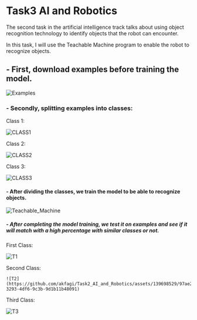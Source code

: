 # Task3 AI and Robotics 

The second task in the artificial intelligence track talks about using object recognition technology to identify objects that the robot can encounter.

In this task, I will use the Teachable Machine program to enable the robot to recognize objects.

## - First, download examples before training the model.

![Examples](https://github.com/akfagi/Task2_AI_and_Robotics/assets/139698529/d498d973-25ee-4658-8368-c3e42d1a865e)

### - Secondly, splitting examples into classes:

 Class 1:
 
  ![CLASS1](https://github.com/akfagi/Task2_AI_and_Robotics/assets/139698529/94d71342-131a-4f70-8ae1-9b1db38c513b)

 Class 2:
 
![CLASS2](https://github.com/akfagi/Task2_AI_and_Robotics/assets/139698529/9d6e43c6-e118-4999-98ee-8cae191803c2)

 Class 3:
 
  ![CLASS3](https://github.com/akfagi/Task2_AI_and_Robotics/assets/139698529/21513213-4ffe-4f7a-accd-2af7a7353ca2)

#### - After dividing the classes, we train the model to be able to recognize objects.
![Teachable_Machine](https://github.com/akfagi/Task2_AI_and_Robotics/assets/139698529/51cd4845-6208-4253-9d76-9955920ffeb2)

##### - After completing the model training, we test it on examples and see if it will match with a high percentage with similar classes or not.

First Class:

  ![T1](https://github.com/akfagi/Task2_AI_and_Robotics/assets/139698529/1125da59-187c-4430-9985-c518f459ee2f)

 Second Class:
 
    ![T2](https://github.com/akfagi/Task2_AI_and_Robotics/assets/139698529/97ae2ad1-3293-4df6-9c3b-9d1b11b48091)

 Third Class:
 
  ![T3](https://github.com/akfagi/Task2_AI_and_Robotics/assets/139698529/9e977044-69bb-4335-8391-03364ce4c820)

  
